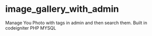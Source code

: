 # image_gallery_with_admin
Manage You Photo with tags in admin and then search them.
Built in codeigniter
PHP
MYSQL
